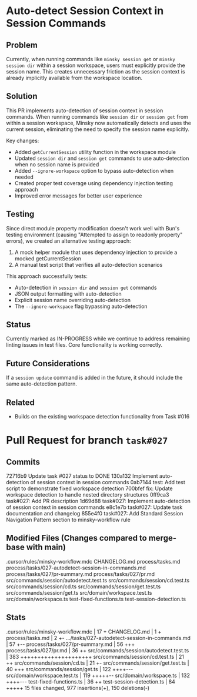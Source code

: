 # Auto-detect Session Context in Session Commands

## Problem

Currently, when running commands like `minsky session get` or `minsky session dir` within a session workspace, users must explicitly provide the session name. This creates unnecessary friction as the session context is already implicitly available from the workspace location.

## Solution

This PR implements auto-detection of session context in session commands. When running commands like `session dir` or `session get` from within a session workspace, Minsky now automatically detects and uses the current session, eliminating the need to specify the session name explicitly.

Key changes:
- Added `getCurrentSession` utility function in the workspace module
- Updated `session dir` and `session get` commands to use auto-detection when no session name is provided
- Added `--ignore-workspace` option to bypass auto-detection when needed
- Created proper test coverage using dependency injection testing approach
- Improved error messages for better user experience

## Testing

Since direct module property modification doesn't work well with Bun's testing environment (causing "Attempted to assign to readonly property" errors), we created an alternative testing approach:

1. A mock helper module that uses dependency injection to provide a mocked getCurrentSession
2. A manual test script that verifies all auto-detection scenarios

This approach successfully tests:
- Auto-detection in `session dir` and `session get` commands
- JSON output formatting with auto-detection
- Explicit session name overriding auto-detection
- The `--ignore-workspace` flag bypassing auto-detection

## Status
Currently marked as IN-PROGRESS while we continue to address remaining linting issues in test files. Core functionality is working correctly.

## Future Considerations
If a `session update` command is added in the future, it should include the same auto-detection pattern.

## Related
- Builds on the existing workspace detection functionality from Task #016

# Pull Request for branch `task#027`

## Commits
72716b9 Update task #027 status to DONE
130a132 Implement auto-detection of session context in session commands
0ab7144 test: Add test script to demonstrate fixed workspace detection
700bfef fix: Update workspace detection to handle nested directory structures
0ff9ca3 task#027: Add PR description
1d69d88 task#027: Implement auto-detection of session context in session commands
e8c1e7b task#027: Update task documentation and changelog
855e4f0 task#027: Add Standard Session Navigation Pattern section to minsky-workflow rule


## Modified Files (Changes compared to merge-base with main)
.cursor/rules/minsky-workflow.mdc
CHANGELOG.md
process/tasks.md
process/tasks/027-autodetect-session-in-commands.md
process/tasks/027/pr-summary.md
process/tasks/027/pr.md
src/commands/session/autodetect.test.ts
src/commands/session/cd.test.ts
src/commands/session/cd.ts
src/commands/session/get.test.ts
src/commands/session/get.ts
src/domain/workspace.test.ts
src/domain/workspace.ts
test-fixed-functions.ts
test-session-detection.ts


## Stats
 .cursor/rules/minsky-workflow.mdc                  |  17 +
 CHANGELOG.md                                       |   1 +
 process/tasks.md                                   |   2 +-
 .../tasks/027-autodetect-session-in-commands.md    |  57 +--
 process/tasks/027/pr-summary.md                    |  56 +++
 process/tasks/027/pr.md                            |  36 ++
 src/commands/session/autodetect.test.ts            | 383 +++++++++++++++++++++
 src/commands/session/cd.test.ts                    |  21 ++
 src/commands/session/cd.ts                         |  21 +-
 src/commands/session/get.test.ts                   |  40 +++
 src/commands/session/get.ts                        | 122 ++++---
 src/domain/workspace.test.ts                       | 119 +++++--
 src/domain/workspace.ts                            | 132 ++++---
 test-fixed-functions.ts                            |  36 ++
 test-session-detection.ts                          |  84 +++++
 15 files changed, 977 insertions(+), 150 deletions(-)
